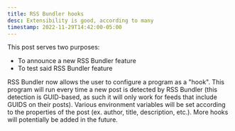 ```yaml
---
title: RSS Bundler hooks
desc: Extensibility is good, according to many
timestamp: 2022-11-29T14:42:00-05:00
---
```


This post serves two purposes:
- To announce a new RSS Bundler feature
- To test said RSS Bundler feature

RSS Bundler now allows the user to configure a program as a "hook". This program will run every time a new post is detected by RSS Bundler (this detection is GUID-based, as such it will only work for feeds that include GUIDS on their posts). Various environment variables will be set according to the properties of the post (ex. author, title, description, etc.). More hooks will potentially be added in the future.


